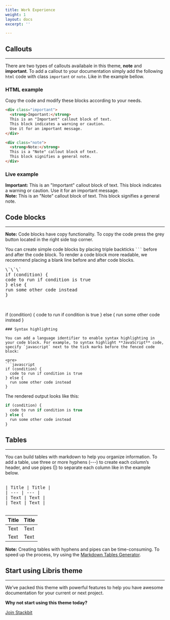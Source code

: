 ```yaml
---
title: Work Experience
weight: 1
layout: docs
excerpt: ''

---
```

## Callouts

<hr>

There are two types of callouts availabale in this theme, **note** and **important**. To add a callout to your documentation simply add the following `html` code with class `important` or `note`. Like in the example bellow.

### HTML example

Copy the code and modify these blocks according to your needs.

```html
<div class="important">
  <strong>Important:</strong> 
  This is an "Important" callout block of text.
  This block indicates a warning or caution. 
  Use it for an important message. 
</div>
```

```html
<div class="note">
  <strong>Note:</strong> 
  This is a "Note" callout block of text. 
  This block signifies a general note.
</div>
```

### Live example

<div class="important">
<strong>Important:</strong>
This is an "Important" callout block of text.
This block indicates a warning or caution.
Use it for an important message.
</div>

<div class="note">
<strong>Note:</strong>
This is an "Note" callout block of text.
This block signifies a general note.
</div>

## Code blocks

<hr>

<div class="note">
<strong>Note:</strong>
Code blocks have copy functionality. To copy the code press the grey button located in the right side top corner.
</div>

You can create simple code blocks by placing triple backticks <code>\`\`\`</code> before and after the code block. To render a code block more readable, we recommend placing a blank line before and after code blocks.

<pre>\`\`\`
if (condition) {
code to run if condition is true
} else {
run some other code instead
}

    </pre>
    

if (condition) {
code to run if condition is true
} else {
run some other code instead
}

    
    ### Syntax highlighting
    
    You can add a language identifier to enable syntax highlighting in your code block. For example, to syntax highlight **JavaScript** code, specify `javascript` next to the tick marks before the fenced code block:
    
    <pre>
    ```javascript
    if (condition) {
      code to run if condition is true
    } else {
      run some other code instead
    }

</pre>

The rendered output looks like this:

```javascript
if (condition) {
  code to run if condition is true
} else {
  run some other code instead
}
```

## Tables

<hr>

You can build tables with markdown to help you organize information. To add a table, use three or more hyphens (---) to create each column’s header, and use pipes (|) to separate each column like in the example below.

<pre>

| Title | Title |
| --- | --- |
| Text | Text |
| Text | Text |

</pre>

| Title | Title |
| --- | --- |
| Text | Text |
| Text | Text |

<div class="note">
<strong>Note:</strong>
Creating tables with hyphens and pipes can be time-consuming. To speed up the process, try using the <a href="http://www.tablesgenerator.com/markdown_tables" >Markdown Tables Generator</a>.
</div>

## Start using Libris theme

<hr>

We’ve packed this theme with powerful features to help you have awesome documentation for your current or next project.

**Why not start using this theme today?**

<a href="https://www.stackbit.com/" class="button">Join Stackbit</a>